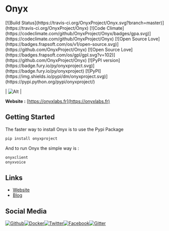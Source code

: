 # Onyx
<snippet>
[![Build Status](https://travis-ci.org/OnyxProject/Onyx.svg?branch=master)](https://travis-ci.org/OnyxProject/Onyx) [![Code Climate](https://codeclimate.com/github/OnyxProject/Onyx/badges/gpa.svg)](https://codeclimate.com/github/OnyxProject/Onyx) [![Open Source Love](https://badges.frapsoft.com/os/v1/open-source.svg)](https://github.com/OnyxProject/Onyx) [![Open Source Love](https://badges.frapsoft.com/os/gpl/gpl.svg?v=102)](https://github.com/OnyxProject/Onyx) [![PyPI version](https://badge.fury.io/py/onyxproject.svg)](https://badge.fury.io/py/onyxproject) [![PyPI](https://img.shields.io/pypi/dm/onyxproject.svg)](https://pypi.python.org/pypi/onyxproject/)

| ![Alt](http://nsa38.casimages.com/img/2016/12/22/161222041304330268.png) |


**Website :** [https://onyxlabs.fr](https://onyxlabs.fr)

## Getting Started

The faster way to install Onyx is to use the Pypi Package


```bash
pip install onyxproject
```

And to run Onyx the simple way is :

```bash
onyxclient
onyxvoice
```

## Links

- [Website](http://onyxlabs.fr)
- [Blog](http://onyxlabs.fr/blog)

## Social Media

[![Github](https://github.frapsoft.com/social/github.png)](https://github.com/OnyxProject/Onyx)[![Docker](https://github.frapsoft.com/social/docker.png)](https://hub.docker.com/r/onyxproject/onyx/)[![Twitter](https://github.frapsoft.com/social/twitter.png)](https://twitter.com/LabsOnyx)[![Facebook](https://github.frapsoft.com/social/facebook.png)](https://www.facebook.com/LabsOnyx/)[![Gitter](https://github.frapsoft.com/social/gitter.png)](https://gitter.im/onyxproject)


</snippet>
